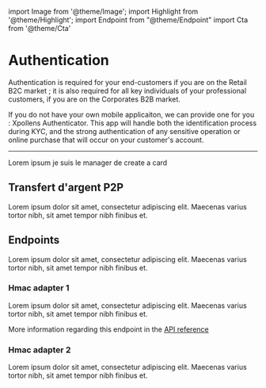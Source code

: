import Image from '@theme/Image';
import Highlight from '@theme/Highlight';
import Endpoint from "@theme/Endpoint"
import Cta from '@theme/Cta'

# Authentication 

Authentication is required for your end-customers if you are on the Retail B2C market ; it is also required for all key individuals of your professional customers, if you are on the Corporates B2B market.

<Highlight type="tip">

If you do not have your own mobile applicaiton, we can provide one for you : Xpollens Authenticator. This app will handle both the identification process during KYC, and the strong authentication of any sensitive operation or online purchase that will occur on your customer's account.

</Highlight>


---

Lorem ipsum je suis le manager de create a card
## Transfert d'argent P2P

Lorem ipsum dolor sit amet, consectetur adipiscing elit. Maecenas varius tortor nibh, sit amet tempor nibh finibus et.

## Endpoints

Lorem ipsum dolor sit amet, consectetur adipiscing elit. Maecenas varius tortor nibh, sit amet tempor nibh finibus et.

### Hmac adapter 1

Lorem ipsum dolor sit amet, consectetur adipiscing elit. Maecenas varius tortor nibh, sit amet tempor nibh finibus et.

More information regarding this endpoint in the [API reference](/api/Core)

<Endpoint apiUrl="/v1.0/migrationProxy" path="/api​/v1.0​/users​/{userid}​/kyc​/identitycontrol" method="post"/>

<!-- <Endpoint apiUrl="/v1.0/migrationProxy" path="​/api/v1.0/users/{userid}/cards/{id}" method="delete"/> -->

<Cta
  context="doc"
  ui="button"
  link="/api/Core"
  label="Try it out"
/>

### Hmac adapter 2

Lorem ipsum dolor sit amet, consectetur adipiscing elit. Maecenas varius tortor nibh, sit amet tempor nibh finibus et.
